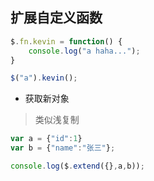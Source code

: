 ## 扩展自定义函数

```javascript
$.fn.kevin = function() {
	console.log("a haha...");
}

$("a").kevin();
```

* 获取新对象

> 类似浅复制

```javascript
var a = {"id":1}
var b = {"name":"张三"};

console.log($.extend({},a,b));
```
